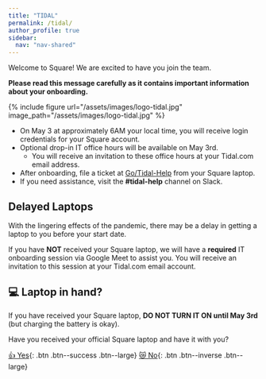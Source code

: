 ```yaml
---
title: "TIDAL"
permalink: /tidal/
author_profile: true
sidebar:
  nav: "nav-shared"
---
```


Welcome to Square!  We are excited to have you join the team. 

__Please read this message carefully as it contains important information about your onboarding.__

{% include figure url="/assets/images/logo-tidal.jpg" image_path="/assets/images/logo-tidal.jpg" %}

* On May 3 at approximately 6AM your local time, you will receive login credentials for your Square account. 
* Optional drop-in IT office hours will be available on May 3rd.  
  * You will receive an invitation to these office hours at your Tidal.com email address.
* After onboarding, file a ticket at [Go/Tidal-Help](https://go.sqprod.co/tidalhelp) from your Square laptop.  
* If you need assistance, visit the __#tidal-help__ channel on Slack.

## Delayed Laptops
With the lingering effects of the pandemic, there may be a delay in getting a laptop to you before your start date. 

If you have __NOT__ received your Square laptop, we will have a __required__ IT onboarding session via Google Meet to assist you. You will receive an invitation to this session at your Tidal.com email account.

## 💻 Laptop in hand?
If you have received your Square laptop, __DO NOT TURN IT ON until May 3rd__ (but charging the battery is okay).  

Have you received your official Square laptop and have it with you?

[👍  Yes](/os){: .btn .btn--success .btn--large} [😿  No](/alt){: .btn .btn--inverse .btn--large}
